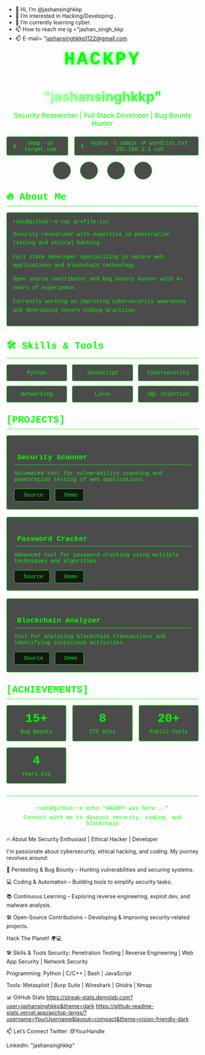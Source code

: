 - 👋 Hi, I’m @jashansinghkkp
- 👀 I’m interested in Hacking/Developing .
- 🌱 I’m currently learning cyber.
- 📫 How to reach me ig ="jashan_singh_kkp
- 📫 E-mail= "jashansinghkkp1122@gmail.com

<div align="center">
  <div class="profile-text" style="font-family: 'Courier New', monospace; font-size: 3rem; color: #0f0; font-weight: bold; letter-spacing: 0.1em; text-transform: uppercase; margin-bottom: 1rem; text-shadow: 0 0 10px rgba(0, 255, 0, 0.7);">HACKPY</div>
  <h1 style="font-size: 2.2rem; margin-bottom: 0.5rem; background: linear-gradient(90deg, #fff, #0f0); -webkit-background-clip: text; -webkit-text-fill-color: transparent; text-shadow: 0 0 8px rgba(0, 255, 0, 0.4);">"jashansinghkkp"</h1>
  <p style="font-size: 1.1rem; color: #0f0; margin-bottom: 1.5rem;">Security Researcher | Full Stack Developer | Bug Bounty Hunter</p>
  
  <div style="display: flex; justify-content: center; gap: 1rem; margin: 1rem 0;">
    <div style="display: inline-flex; align-items: center; background: rgba(0, 0, 0, 0.7); padding: 0.5rem 1rem; border: 1px solid #0f0; border-radius: 4px; color: #0f0; font-family: monospace;">
      <span style="margin-right: 0.5rem;">$</span>
      <span>nmap -sS target.com</span>
    </div>
    <div style="display: inline-flex; align-items: center; background: rgba(0, 0, 0, 0.7); padding: 0.5rem 1rem; border: 1px solid #0f0; border-radius: 4px; color: #0f0; font-family: monospace;">
      <span style="margin-right: 0.5rem;">$</span>
      <span>hydra -l admin -P wordlist.txt 192.168.1.1 ssh</span>
    </div>
  </div>
  
  <div style="display: flex; justify-content: center; gap: 1.5rem; margin: 1rem 0;">
    <a href="#" style="width: 45px; height: 45px; border-radius: 50%; background: rgba(0, 0, 0, 0.7); display: flex; align-items: center; justify-content: center; color: #0f0; font-size: 1.5rem; transition: all 0.3s ease; border: 1px solid #0f0; text-decoration: none;">
      <i class="fab fa-github"></i>
    </a>
    <a href="#" style="width: 45px; height: 45px; border-radius: 50%; background: rgba(0, 0, 0, 0.7); display: flex; align-items: center; justify-content: center; color: #0f0; font-size: 1.5rem; transition: all 0.3s ease; border: 1px solid #0f0; text-decoration: none;">
      <i class="fab fa-twitter"></i>
    </a>
    <a href="#" style="width: 45px; height: 45px; border-radius: 50%; background: rgba(0, 0, 0, 0.7); display: flex; align-items: center; justify-content: center; color: #0f0; font-size: 1.5rem; transition: all 0.3s ease; border: 1px solid #0f0; text-decoration: none;">
      <i class="fab fa-linkedin"></i>
    </a>
    <a href="#" style="width: 45px; height: 45px; border-radius: 50%; background: rgba(0, 0, 0, 0.7); display: flex; align-items: center; justify-content: center; color: #0f0; font-size: 1.5rem; transition: all 0.3s ease; border: 1px solid #0f0; text-decoration: none;">
      <i class="fab fa-discord"></i>
    </a>
  </div>
</div>

<h2 style="font-size: 1.6rem; margin: 2rem 0 1rem; padding-bottom: 0.5rem; border-bottom: 1px solid #0f0; color: #0f0; font-family: 'Courier New', monospace;">🔥 About Me</h2>
<div style="background: rgba(0, 0, 0, 0.7); border: 1px solid #0f0; border-radius: 4px; padding: 1rem; margin: 1rem 0; font-family: 'Courier New', monospace; color: #0f0;">
  <div style="margin-bottom: 0.5rem;">root@github:~# cat profile.txt</div>
  <div style="color: #0f0; line-height: 1.6;">
    <p>Security researcher with expertise in penetration testing and ethical hacking.</p>
    <p>Full stack developer specializing in secure web applications and blockchain technology.</p>
    <p>Open source contributor and bug bounty hunter with 4+ years of experience.</p>
    <p>Currently working on improving cybersecurity awareness and developing secure coding practices.</p>
  </div>
</div>

<h2 style="font-size: 1.6rem; margin: 2rem 0 1rem; padding-bottom: 0.5rem; border-bottom: 1px solid #0f0; color: #0f0; font-family: 'Courier New', monospace;">🛠️ Skills & Tools</h2>
<div style="display: grid; grid-template-columns: repeat(auto-fill, minmax(120px, 1fr)); gap: 0.8rem; margin: 1rem 0;">
  <div style="background: rgba(0, 0, 0, 0.7); border: 1px solid #0f0; border-radius: 4px; padding: 0.8rem; text-align: center; font-family: 'Courier New', monospace; color: #0f0; transition: all 0.3s ease;">
    <i class="fab fa-python" style="font-size: 1.5rem; margin-bottom: 0.5rem;"></i>
    <div>Python</div>
  </div>
  <div style="background: rgba(0, 0, 0, 0.7); border: 1px solid #0f0; border-radius: 4px; padding: 0.8rem; text-align: center; font-family: 'Courier New', monospace; color: #0f0; transition: all 0.3s ease;">
    <i class="fab fa-js" style="font-size: 1.5rem; margin-bottom: 0.5rem;"></i>
    <div>JavaScript</div>
  </div>
  <div style="background: rgba(0, 0, 0, 0.7); border: 1px solid #0f0; border-radius: 4px; padding: 0.8rem; text-align: center; font-family: 'Courier New', monospace; color: #0f0; transition: all 0.3s ease;">
    <i class="fas fa-shield-alt" style="font-size: 1.5rem; margin-bottom: 0.5rem;"></i>
    <div>Cybersecurity</div>
  </div>
  <div style="background: rgba(0, 0, 0, 0.7); border: 1px solid #0f0; border-radius: 4px; padding: 0.8rem; text-align: center; font-family: 'Courier New', monospace; color: #0f0; transition: all 0.3s ease;">
    <i class="fas fa-network-wired" style="font-size: 1.5rem; margin-bottom: 0.5rem;"></i>
    <div>Networking</div>
  </div>
  <div style="background: rgba(0, 0, 0, 0.7); border: 1px solid #0f0; border-radius: 4px; padding: 0.8rem; text-align: center; font-family: 'Courier New', monospace; color: #0f0; transition: all 0.3s ease;">
    <i class="fab fa-linux" style="font-size: 1.5rem; margin-bottom: 0.5rem;"></i>
    <div>Linux</div>
  </div>
  <div style="background: rgba(0, 0, 0, 0.7); border: 1px solid #0f0; border-radius: 4px; padding: 0.8rem; text-align: center; font-family: 'Courier New', monospace; color: #0f0; transition: all 0.3s ease;">
    <i class="fas fa-database" style="font-size: 1.5rem; margin-bottom: 0.5rem;"></i>
    <div>SQL Injection</div>
  </div>
</div>

<h2 style="font-size: 1.6rem; margin: 2rem 0 1rem; padding-bottom: 0.5rem; border-bottom: 1px solid #0f0; color: #0f0; font-family: 'Courier New', monospace;">[PROJECTS]</h2>
<div style="display: grid; grid-template-columns: repeat(auto-fill, minmax(300px, 1fr)); gap: 1.2rem; margin: 1rem 0;">
  <div style="background: rgba(0, 0, 0, 0.7); border: 1px solid #0f0; border-radius: 4px; padding: 1.2rem; transition: all 0.3s ease; font-family: 'Courier New', monospace; color: #0f0;">
    <h3 style="font-size: 1.2rem; margin-bottom: 0.8rem; color: #0f0; border-bottom: 1px solid #0f0; padding-bottom: 0.5rem;">
      <i class="fas fa-lock" style="margin-right: 0.5rem;"></i> Security Scanner
    </h3>
    <p style="color: #0f0; margin-bottom: 1rem; font-size: 0.9rem;">Automated tool for vulnerability scanning and penetration testing of web applications.</p>
    <div style="display: flex; gap: 0.8rem;">
      <a href="#" style="padding: 0.5rem 1rem; background: rgba(0, 0, 0, 0.7); border: 1px solid #0f0; color: #0f0; border-radius: 4px; text-decoration: none; font-size: 0.9rem; transition: all 0.3s ease;">
        <i class="fab fa-github" style="margin-right: 0.5rem;"></i> Source
      </a>
      <a href="#" style="padding: 0.5rem 1rem; background: rgba(0, 0, 0, 0.7); border: 1px solid #0f0; color: #0f0; border-radius: 4px; text-decoration: none; font-size: 0.9rem; transition: all 0.3s ease;">
        <i class="fas fa-external-link-alt" style="margin-right: 0.5rem;"></i> Demo
      </a>
    </div>
  </div>
  
  <div style="background: rgba(0, 0, 0, 0.7); border: 1px solid #0f0; border-radius: 4px; padding: 1.2rem; transition: all 0.3s ease; font-family: 'Courier New', monospace; color: #0f0;">
    <h3 style="font-size: 1.2rem; margin-bottom: 0.8rem; color: #0f0; border-bottom: 1px solid #0f0; padding-bottom: 0.5rem;">
      <i class="fas fa-key" style="margin-right: 0.5rem;"></i> Password Cracker
    </h3>
    <p style="color: #0f0; margin-bottom: 1rem; font-size: 0.9rem;">Advanced tool for password cracking using multiple techniques and algorithms.</p>
    <div style="display: flex; gap: 0.8rem;">
      <a href="#" style="padding: 0.5rem 1rem; background: rgba(0, 0, 0, 0.7); border: 1px solid #0f0; color: #0f0; border-radius: 4px; text-decoration: none; font-size: 0.9rem; transition: all 0.3s ease;">
        <i class="fab fa-github" style="margin-right: 0.5rem;"></i> Source
      </a>
      <a href="#" style="padding: 0.5rem 1rem; background: rgba(0, 0, 0, 0.7); border: 1px solid #0f0; color: #0f0; border-radius: 4px; text-decoration: none; font-size: 0.9rem; transition: all 0.3s ease;">
        <i class="fas fa-external-link-alt" style="margin-right: 0.5rem;"></i> Demo
      </a>
    </div>
  </div>
  
  <div style="background: rgba(0, 0, 0, 0.7); border: 1px solid #0f0; border-radius: 4px; padding: 1.2rem; transition: all 0.3s ease; font-family: 'Courier New', monospace; color: #0f0;">
    <h3 style="font-size: 1.2rem; margin-bottom: 0.8rem; color: #0f0; border-bottom: 1px solid #0f0; padding-bottom: 0.5rem;">
      <i class="fas fa-code-branch" style="margin-right: 0.5rem;"></i> Blockchain Analyzer
    </h3>
    <p style="color: #0f0; margin-bottom: 1rem; font-size: 0.9rem;">Tool for analyzing blockchain transactions and identifying suspicious activities.</p>
    <div style="display: flex; gap: 0.8rem;">
      <a href="#" style="padding: 0.5rem 1rem; background: rgba(0, 0, 0, 0.7); border: 1px solid #0f0; color: #0f0; border-radius: 4px; text-decoration: none; font-size: 0.9rem; transition: all 0.3s ease;">
        <i class="fab fa-github" style="margin-right: 0.5rem;"></i> Source
      </a>
      <a href="#" style="padding: 0.5rem 1rem; background: rgba(0, 0, 0, 0.7); border: 1px solid #0f0; color: #0f0; border-radius: 4px; text-decoration: none; font-size: 0.9rem; transition: all 0.3s ease;">
        <i class="fas fa-external-link-alt" style="margin-right: 0.5rem;"></i> Demo
      </a>
    </div>
  </div>
</div>

<h2 style="font-size: 1.6rem; margin: 2rem 0 1rem; padding-bottom: 0.5rem; border-bottom: 1px solid #0f0; color: #0f0; font-family: 'Courier New', monospace;">[ACHIEVEMENTS]</h2>
<div style="display: grid; grid-template-columns: repeat(auto-fit, minmax(150px, 1fr)); gap: 1rem; margin: 1rem 0;">
  <div style="background: rgba(0, 0, 0, 0.7); border: 1px solid #0f0; border-radius: 4px; padding: 1rem; text-align: center; font-family: 'Courier New', monospace; color: #0f0; transition: all 0.3s ease;">
    <div style="font-size: 2rem; font-weight: bold; margin-bottom: 0.5rem;">15+</div>
    <div>Bug Bounty</div>
  </div>
  <div style="background: rgba(0, 0, 0, 0.7); border: 1px solid #0f0; border-radius: 4px; padding: 1rem; text-align: center; font-family: 'Courier New', monospace; color: #0f0; transition: all 0.3s ease;">
    <div style="font-size: 2rem; font-weight: bold; margin-bottom: 0.5rem;">8</div>
    <div>CTF Wins</div>
  </div>
  <div style="background: rgba(0, 0, 0, 0.7); border: 1px solid #0f0; border-radius: 4px; padding: 1rem; text-align: center; font-family: 'Courier New', monospace; color: #0f0; transition: all 0.3s ease;">
    <div style="font-size: 2rem; font-weight: bold; margin-bottom: 0.5rem;">20+</div>
    <div>Public Tools</div>
  </div>
  <div style="background: rgba(0, 0, 0, 0.7); border: 1px solid #0f0; border-radius: 4px; padding: 1rem; text-align: center; font-family: 'Courier New', monospace; color: #0f0; transition: all 0.3s ease;">
    <div style="font-size: 2rem; font-weight: bold; margin-bottom: 0.5rem;">4</div>
    <div>Years Exp</div>
  </div>
</div>

<footer style="text-align: center; padding: 1.5rem 0; color: #0f0; font-size: 0.9rem; margin-top: 2rem; border-top: 1px solid #0f0; font-family: 'Courier New', monospace;">
  <div style="margin-bottom: 0.5rem;">root@github:~# echo "HACKPY was here..."</div>
  <div>Connect with me to discuss security, coding, and blockchain</div>
</footer>
🔥 About Me
Security Enthusiast | Ethical Hacker | Developer

I'm passionate about cybersecurity, ethical hacking, and coding. My journey revolves around:

🔐 Pentesting & Bug Bounty – Hunting vulnerabilities and securing systems.

💻 Coding & Automation – Building tools to simplify security tasks.

📚 Continuous Learning – Exploring reverse engineering, exploit dev, and malware analysis.

🛠️ Open-Source Contributions – Developing & improving security-related projects.

Hack The Planet! 🌍💻

🛠️ Skills & Tools
Security:
Penetration Testing | Reverse Engineering | Web App Security | Network Security

Programming:
Python | C/C++ | Bash | JavaScript

Tools:
Metasploit | Burp Suite | Wireshark | Ghidra | Nmap

📊 GitHub Stats
https://streak-stats.demolab.com?user=jashansinghkkp&theme=dark
https://github-readme-stats.vercel.app/api/top-langs/?username=YourUsername&layout=compact&theme=vision-friendly-dark

📫 Let’s Connect
Twitter: @YourHandle

LinkedIn: "jashansinghkkp"
